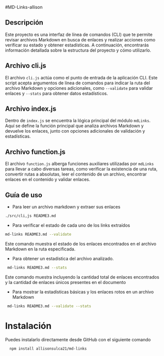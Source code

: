#MD-Links-allison

## Descripción

Este proyecto es una interfaz de línea de comandos (CLI) que te permite revisar archivos Markdown en busca de enlaces y realizar acciones como verificar su estado y obtener estadísticas. A continuación, encontrarás información detallada sobre la estructura del proyecto y cómo utilizarlo.

## Archivo cli.js

El archivo `cli.js` actúa como el punto de entrada de la aplicación CLI. Este script acepta argumentos de línea de comandos para indicar la ruta del archivo Markdown y opciones adicionales, como `--validate` para validar enlaces y `--stats` para obtener datos estadísticos.

## Archivo index.js

Dentro de `index.js` se encuentra la lógica principal del módulo `mdLinks`. Aquí se define la función principal que analiza archivos Markdown y devuelve los enlaces, junto con opciones adicionales de validación y estadísticas.

## Archivo function.js

El archivo `function.js` alberga funciones auxiliares utilizadas por `mdLinks` para llevar a cabo diversas tareas, como verificar la existencia de una ruta, convertir rutas a absolutas, leer el contenido de un archivo, encontrar enlaces en el contenido y validar enlaces.

##  Guía de uso 

* Para leer un archivo markdown y extraer sus enlaces 
```bash
./src/cli,js README3.md
```

* Para verificar el estado de cada uno de los links extraídos 
```bash
md-links README3.md --validate
```

Este comando muestra el estado de los enlaces encontrados en el archivo Markdown en la ruta especificada. 

* Para obtener un estadistica del archivo analizado. 

```bash
 md-links README3.md --stats
```

Este comando muestra incluyendo la cantidad total de enlaces encontrados y la cantidad de enlaces únicos presentes en el documento

*  Para mostrar la estadísticas básicas y los enlaces rotos en un archivo Markdown

```bash
 md-links README3.md --validate --stats
```

# Instalación

Puedes instalarlo directamente desde GitHub con el siguiente comando

```bash
  npm install allisonsulca21/md-links
```
